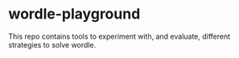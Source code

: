 # wordle-playground
This repo contains tools to experiment with, and evaluate, different strategies to solve wordle.
